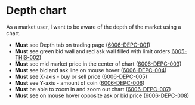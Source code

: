 # Depth chart

As a market user, I want to be aware of the depth of the market using a chart.

- **Must** see Depth tab on trading page (<a name="6006-DEPC-001" href="#6006-DEPC-001">6006-DEPC-001</a>)
- **Must** see green bid wall and red ask wall filled with limit orders <a name="6005-THIS-002" href="#6005-THIS-002">6005-THIS-002</a>)
- **Must** see mid market price in the center of chart (<a name="6006-DEPC-003" href="#6006-DEPC-003">6006-DEPC-003</a>)
- **Must** see bid and ask line on mouse hover (<a name="6006-DEPC-004" href="#6006-DEPC-004">6006-DEPC-004</a>)
- **Must** see X-axis - buy or sell price (<a name="6006-DEPC-005" href="#6006-DEPC-005">6006-DEPC-005</a>)
- **Must** see Y-axis - amount of coin (<a name="6006-DEPC-006" href="#6006-DEPC-006">6006-DEPC-006</a>)
- **Must** be able to zoom in and zoom out chart (<a name="6006-DEPC-007" href="#6006-DEPC-007">6006-DEPC-007</a>)
- **Must** see on mouse hover opposite ask or bid price (<a name="6006-DEPC-008" href="#6006-DEPC-008">6006-DEPC-008</a>)

